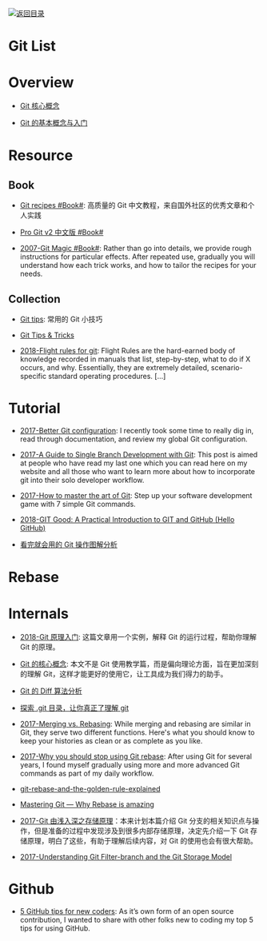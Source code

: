 [![返回目录](https://user-images.githubusercontent.com/5803001/38079637-ff0abcf0-3371-11e8-9b76-ad651620afc7.jpg)](https://github.com/wx-chevalier/Awesome-Lists)

# Git List

# Overview

- [Git 核心概念](https://zhuanlan.zhihu.com/p/22750675)

- [Git 的基本概念与入门](http://www.epubit.com.cn/article/829)

# Resource

## Book

- [Git recipes #Book#](https://github.com/geeeeeeeeek/git-recipes): 高质量的 Git 中文教程，来自国外社区的优秀文章和个人实践

- [Pro Git v2 中文版 #Book#](https://git-scm.com/book/zh/v2)

- [2007-Git Magic #Book#](http://www-cs-students.stanford.edu/~blynn/gitmagic/index.html): Rather than go into details, we provide rough instructions for particular effects. After repeated use, gradually you will understand how each trick works, and how to tailor the recipes for your needs.

## Collection

- [Git tips](https://github.com/git-tips/tips): 常用的 Git 小技巧

- [Git Tips & Tricks](https://wikileaks.org/ciav7p1/cms/page_1179773.html)

- [2018-Flight rules for git](https://github.com/k88hudson/git-flight-rules): Flight Rules are the hard-earned body of knowledge recorded in manuals that list, step-by-step, what to do if X occurs, and why. Essentially, they are extremely detailed, scenario-specific standard operating procedures. [...]

# Tutorial

- [2017-Better Git configuration](https://blog.scottnonnenberg.com/better-git-configuration/): I recently took some time to really dig in, read through documentation, and review my global Git configuration.

- [2017-A Guide to Single Branch Development with Git](https://parg.co/bBr): This post is aimed at people who have read my last one which you can read here on my website and all those who want to learn more about how to incorporate git into their solo developer workflow.

- [2017-How to master the art of Git](https://parg.co/bsu): Step up your software development game with 7 simple Git commands.

- [2018-GIT Good: A Practical Introduction to GIT and GitHub (Hello GitHub)](https://codeburst.io/git-good-part-a-e0d826286a2a)

- [看完就会用的 Git 操作图解分析](http://blog.yubangweb.com/kan-wan-jiu-hui-yong-de-gitcao-zuo-tu-jie-fen-xi/)

# Rebase

# Internals

- [2018-Git 原理入门](http://www.ruanyifeng.com/blog/2018/10/git-internals.html): 这篇文章用一个实例，解释 Git 的运行过程，帮助你理解 Git 的原理。

- [Git 的核心概念](https://lufficc.com/blog/the-core-conception-of-git): 本文不是 Git 使用教学篇，而是偏向理论方面，旨在更加深刻的理解 Git，这样才能更好的使用它，让工具成为我们得力的助手。

- [Git 的 Diff 算法分析](http://fabiensanglard.net/git_code_review/diff.php)

- [探索 .git 目录，让你真正了理解 git](http://blog.jobbole.com/98634/?f=tt)

- [2017-Merging vs. Rebasing](https://dzone.com/articles/merging-vs-rebasing): While merging and rebasing are similar in Git, they serve two different functions. Here's what you should know to keep your histories as clean or as complete as you like.

- [2017-Why you should stop using Git rebase](https://parg.co/bBO): After using Git for several years, I found myself gradually using more and more advanced Git commands as part of my daily workflow.

- [git-rebase-and-the-golden-rule-explained](https://medium.freecodecamp.com/git-rebase-and-the-golden-rule-explained-70715eccc372#.8snfmpokv)

- [Mastering Git — Why Rebase is amazing](https://hackernoon.com/mastering-git-why-rebase-is-amazing-a954485b128a?source=reading_list---------90-1---------)

- [2017-Git 由浅入深之存储原理](http://blog.codingplayboy.com/2017/03/23/git_internal/)：本来计划本篇介绍 Git 分支的相关知识点与操作，但是准备的过程中发现涉及到很多内部存储原理，决定先介绍一下 Git 存储原理，明白了这些，有助于理解后续内容，对 Git 的使用也会有很大帮助。

- [2017-Understanding Git Filter-branch and the Git Storage Model](http://6me.us/LDeJQS)

# Github

- [5 GitHub tips for new coders](https://parg.co/UQD): As it’s own form of an open source contribution, I wanted to share with other folks new to coding my top 5 tips for using GitHub.
